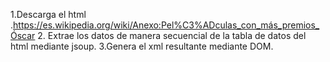 1.Descarga el html .https://es.wikipedia.org/wiki/Anexo:Pel%C3%ADculas_con_más_premios_Óscar
2. Extrae los datos de manera secuencial de la tabla de datos del html mediante jsoup.
3.Genera el xml resultante mediante DOM.
